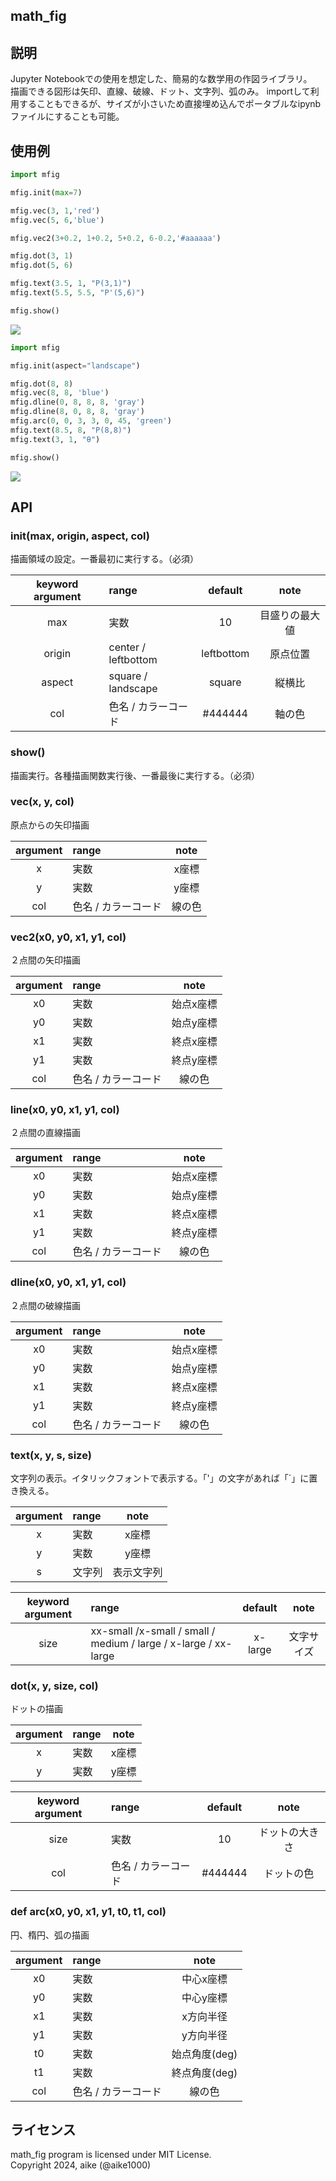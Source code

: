 math_fig
---

## 説明
Jupyter Notebookでの使用を想定した、簡易的な数学用の作図ライブラリ。  
描画できる図形は矢印、直線、破線、ドット、文字列、弧のみ。
importして利用することもできるが、サイズが小さいため直接埋め込んでポータブルなipynbファイルにすることも可能。

## 使用例

```python
import mfig

mfig.init(max=7)

mfig.vec(3, 1,'red')
mfig.vec(5, 6,'blue')

mfig.vec2(3+0.2, 1+0.2, 5+0.2, 6-0.2,'#aaaaaa')

mfig.dot(3, 1)
mfig.dot(5, 6)

mfig.text(3.5, 1, "P(3,1)")
mfig.text(5.5, 5.5, "P'(5,6)")

mfig.show()
```
![](example1.png)



```python
import mfig

mfig.init(aspect="landscape")

mfig.dot(8, 8)
mfig.vec(8, 8, 'blue')
mfig.dline(0, 8, 8, 8, 'gray')
mfig.dline(8, 0, 8, 8, 'gray')
mfig.arc(0, 0, 3, 3, 0, 45, 'green')
mfig.text(8.5, 8, "P(8,8)")
mfig.text(3, 1, "θ")

mfig.show()
```
![](example2.png)



## API

### init(max, origin, aspect, col)
描画領域の設定。一番最初に実行する。（必須）

| keyword argument | range               | default    | note           |
|:----------------:|:--------------------|:----------:|:--------------:|
|  max             | 実数                | 10         | 目盛りの最大値 |
|  origin          | center / leftbottom | leftbottom | 原点位置       |
|  aspect          | square / landscape  | square     | 縦横比         |
|  col             | 色名 / カラーコード | #444444    | 軸の色         |

### show()
描画実行。各種描画関数実行後、一番最後に実行する。（必須）

### vec(x, y, col)  
原点からの矢印描画

| argument | range               | note     |
|:--------:|:--------------------|:--------:|
|  x       | 実数                | x座標    |
|  y       | 実数                | y座標    |
|  col     | 色名 / カラーコード | 線の色   |

### vec2(x0, y0, x1, y1, col)  
２点間の矢印描画

| argument | range               | note      |
|:--------:|:--------------------|:---------:|
|  x0      | 実数                | 始点x座標 |
|  y0      | 実数                | 始点y座標 |
|  x1      | 実数                | 終点x座標 |
|  y1      | 実数                | 終点y座標 |
|  col     | 色名 / カラーコード | 線の色    |


### line(x0, y0, x1, y1, col)
２点間の直線描画

| argument | range               | note      |
|:--------:|:--------------------|:---------:|
|  x0      | 実数                | 始点x座標 |
|  y0      | 実数                | 始点y座標 |
|  x1      | 実数                | 終点x座標 |
|  y1      | 実数                | 終点y座標 |
|  col     | 色名 / カラーコード | 線の色    |

### dline(x0, y0, x1, y1, col)
２点間の破線描画

| argument | range               | note      |
|:--------:|:--------------------|:---------:|
|  x0      | 実数                | 始点x座標 |
|  y0      | 実数                | 始点y座標 |
|  x1      | 実数                | 終点x座標 |
|  y1      | 実数                | 終点y座標 |
|  col     | 色名 / カラーコード | 線の色    |

### text(x, y, s, size)
文字列の表示。イタリックフォントで表示する。「'」の文字があれば「´」に置き換える。

| argument | range    | note       |
|:--------:|:---------|:----------:|
|  x       | 実数     | x座標      |
|  y       | 実数     | y座標      |
|  s       | 文字列   | 表示文字列 |

| keyword argument | range                                                           | default | note       |
|:----------------:|:----------------------------------------------------------------|:-------:|:----------:|
|  size            | xx-small /x-small / small / medium / large / x-large / xx-large | x-large | 文字サイズ |

### dot(x, y, size, col)
ドットの描画

| argument | range    | note     |
|:--------:|:---------|:--------:|
|  x       | 実数     | x座標    |
|  y       | 実数     | y座標    |

| keyword argument | range               | default | note           |
|:----------------:|:--------------------|:-------:|:--------------:|
|  size            | 実数                | 10      | ドットの大きさ |
|  col             | 色名 / カラーコード | #444444 | ドットの色     |

### def arc(x0, y0, x1, y1, t0, t1, col)
円、楕円、弧の描画

| argument | range               | note          |
|:--------:|:--------------------|:-------------:|
|  x0      | 実数                | 中心x座標     |
|  y0      | 実数                | 中心y座標     |
|  x1      | 実数                | x方向半径     |
|  y1      | 実数                | y方向半径     |
|  t0      | 実数                | 始点角度(deg) |
|  t1      | 実数                | 終点角度(deg) |
|  col     | 色名 / カラーコード | 線の色        |


## ライセンス
math_fig program is licensed under MIT License.  
Copyright 2024, aike (@aike1000)  
